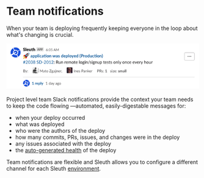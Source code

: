 # Team notifications

When your team is deploying frequently keeping everyone in the loop about what's changing is crucial.

![](<../.gitbook/assets/slack-or-deploys-or-sleuth-2021-02-04-11-01-28 (1) (1) (1) (1).png>)

Project level team Slack notifications provide the context your team needs to keep the code flowing —automated, easily-digestable messages for:

* when your deploy occurred
* what was deployed
* who were the authors of the deploy
* how many commits, PRs, issues, and changes were in the deploy
* any issues associated with the deploy
* the [auto-generated health](../auto-verify-your-deploys/) of the deploy

Team notifications are flexible and Sleuth allows you to configure a different channel for each Sleuth [environment](../modeling-your-deployments/environment-support.md).
